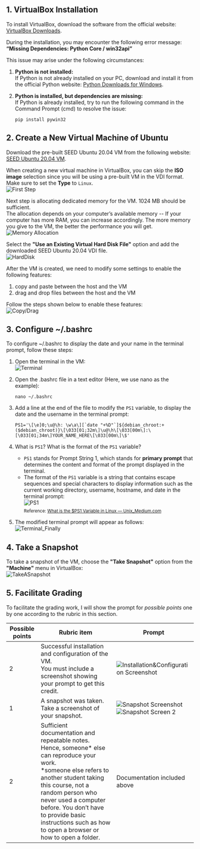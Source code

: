 
## 1. VirtualBox Installation

To install VirtualBox, download the software from the official website: [VirtualBox Downloads](https://www.virtualbox.org/wiki/Downloads).

During the installation, you may encounter the following error message:  
**“Missing Dependencies: Python Core / win32api”**

This issue may arise under the following circumstances:
1. **Python is not installed:**  
    If Python is not already installed on your PC, download and install it from the official Python website: [Python Downloads for Windows](https://www.python.org/downloads/windows/).

2. **Python is installed, but dependencies are missing:**  
    If Python is already installed, try to run the following command in the Command Prompt (cmd) to resolve the issue:  
    ```shell
    pip install pywin32
    ```

<div style="page-break-before: always;"></div>

## 2. Create a New Virtual Machine of Ubuntu

Download the pre-built SEED Ubuntu 20.04 VM from the following website: [SEED Ubuntu 20.04 VM](https://seedsecuritylabs.org/labsetup.html).


When creating a new virtual machine in VirtualBox, you can skip the **ISO image** selection since you will be using a pre-built VM in the VDI format.  
Make sure to set the **Type** to `Linux`.  
![First Step](https://jcqn.oss-cn-beijing.aliyuncs.com/img_blog/523SS/HW1/2-1.png)

Next step is allocating dedicated memory for the VM. 1024 MB should be sufficient.  
The allocation depends on your computer’s available memory -- If your computer has more RAM, you can increase accordingly. The more memory you give to the VM, the better the performance you will get.  
![Memory Allocation](https://jcqn.oss-cn-beijing.aliyuncs.com/img_blog/523SS/HW1/2-2.png)

Select the **"Use an Existing Virtual Hard Disk File"** option and add the downloaded SEED Ubuntu 20.04 VDI file.  
![HardDisk](https://jcqn.oss-cn-beijing.aliyuncs.com/img_blog/523SS/HW1/2-3.png)

After the VM is created, we need to modify some settings to enable the following features:  
1. copy and paste between the host and the VM
2. drag and drop files between the host and the VM  

Follow the steps shown below to enable these features:  
![Copy/Drag](https://jcqn.oss-cn-beijing.aliyuncs.com/img_blog/523SS/HW1/2-4.png)

<div style="page-break-before: always;"></div>

## 3. Configure ~/.bashrc

To configure ~/.bashrc to display the date and your name in the terminal prompt, follow these steps:  
1. Open the terminal in the VM:  
![Terminal](https://jcqn.oss-cn-beijing.aliyuncs.com/img_blog/523SS/HW1/3-1.png)

2. Open the .bashrc file in a text editor (Here, we use nano as the example):  
    ```shell
    nano ~/.bashrc
    ```

3. Add a line at the end of the file to modify the `PS1` variable, to display the date and the username in the terminal prompt:  
    ```shell
    PS1='\[\e]0;\u@\h: \w\a\][`date "+%D"`]${debian_chroot:+($debian_chroot)}\[\033[01;32m\]\u@\h\[\033[00m\]:\[\033[01;34m\]YOUR_NAME_HERE\[\033[00m\]\$'
    ```

4. What is `PS1`? What is the format of the `PS1` variable?  
    - `PS1` stands for Prompt String 1, which stands for **primary prompt** that determines the content and format of the prompt displayed in the terminal.  
    - The format of the `PS1` variable is a string that contains escape sequences and special characters to display information such as the current working directory, username, hostname, and date in the terminal prompt:  
    ![PS1](https://jcqn.oss-cn-beijing.aliyuncs.com/img_blog/523SS/HW1/3-2.png)  
    <sub>Reference: [What is the $PS1 Variable in Linux — Unix_Medium.com](https://medium.com/@linuxadminhacks/what-is-the-ps1-variable-in-linux-unix-9932e981c276)</sub>

5. The modified terminal prompt will appear as follows:  
![Terminal_Finally](https://jcqn.oss-cn-beijing.aliyuncs.com/img_blog/523SS/HW1/3-3.png)

<div style="page-break-before: always;"></div>

## 4. Take a Snapshot
To take a snapshot of the VM, choose the **"Take Snapshot"** option from the **"Machine"** menu in VirtualBox:  
![TakeASnapshot](https://jcqn.oss-cn-beijing.aliyuncs.com/img_blog/523SS/HW1/4-1.png)

<div style="page-break-before: always;"></div>

## 5. Facilitate Grading
To facilitate the grading work, I will show the prompt for *possible points* one by one according to the rubric in this section.

| Possible points | Rubric item                                                                                                      | Prompt        |
|------------------|-----------------------------------------------------------------------------------------------------------------|-------------------|
| 2                | Successful installation and configuration of the VM. <br /> You must include a screenshot showing your prompt to get this credit. | ![Installation&Configuration Screenshot](https://jcqn.oss-cn-beijing.aliyuncs.com/img_blog/523SS/HW1/5-1.png) |
| 1                | A snapshot was taken. Take a screenshot of your snapshot.                                                      | ![Snapshot Screenshot](https://jcqn.oss-cn-beijing.aliyuncs.com/img_blog/523SS/HW1/5-2.png) <br /> ![Snapshot Screen 2](https://jcqn.oss-cn-beijing.aliyuncs.com/img_blog/523SS/HW1/5-3.png) |
| 2                | Sufficient documentation and repeatable notes. Hence, someone* else can reproduce your work. <br /> *someone else refers to another student taking this course, not a random person who never used a computer before. You don’t have to provide basic instructions such as how to open a browser or how to open a folder.                  | Documentation included above |